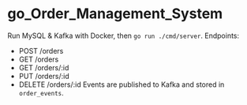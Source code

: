 # go_Order_Management_System
Run MySQL & Kafka with Docker, then `go run ./cmd/server`.
Endpoints:
- POST /orders
- GET /orders
- GET /orders/:id
- PUT /orders/:id
- DELETE /orders/:id
Events are published to Kafka and stored in `order_events`.
